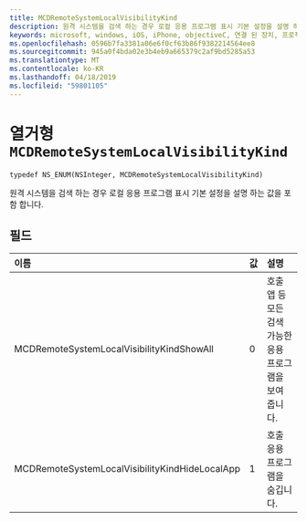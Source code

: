 ```yaml
---
title: MCDRemoteSystemLocalVisibilityKind
description: 원격 시스템을 검색 하는 경우 로컬 응용 프로그램 표시 기본 설정을 설명 하는 값을 포함 합니다.
keywords: microsoft, windows, iOS, iPhone, objectiveC, 연결 된 장치, 프로젝트 로마
ms.openlocfilehash: 0596b7fa3381a06e6f0cf63b86f9382214564ee8
ms.sourcegitcommit: 945a0f4bda02e3b4eb9a665379c2af9bd5285a53
ms.translationtype: MT
ms.contentlocale: ko-KR
ms.lasthandoff: 04/18/2019
ms.locfileid: "59801105"
---
```

# <a name="enum-mcdremotesystemlocalvisibilitykind"></a>열거형 `MCDRemoteSystemLocalVisibilityKind` 

```
typedef NS_ENUM(NSInteger, MCDRemoteSystemLocalVisibilityKind)
```  
원격 시스템을 검색 하는 경우 로컬 응용 프로그램 표시 기본 설정을 설명 하는 값을 포함 합니다.

## <a name="fields"></a>필드

| 이름                              | 값 | 설명                    |
|:----------------------------------|:------|:-------------------------------|
| MCDRemoteSystemLocalVisibilityKindShowAll | 0 | 호출 앱 등 모든 검색 가능한 응용 프로그램을 보여 줍니다.
| MCDRemoteSystemLocalVisibilityKindHideLocalApp | 1 | 호출 응용 프로그램을 숨깁니다.